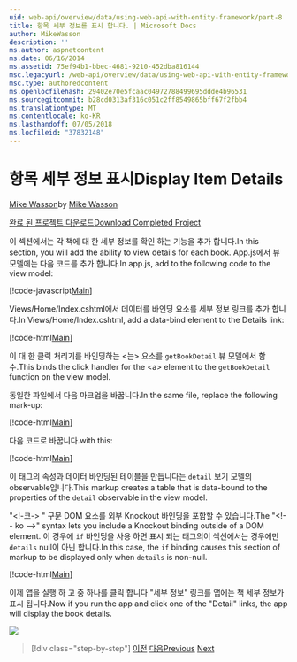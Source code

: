 ```yaml
---
uid: web-api/overview/data/using-web-api-with-entity-framework/part-8
title: 항목 세부 정보를 표시 합니다. | Microsoft Docs
author: MikeWasson
description: ''
ms.author: aspnetcontent
ms.date: 06/16/2014
ms.assetid: 75ef94b1-bbec-4681-9210-452dba816144
msc.legacyurl: /web-api/overview/data/using-web-api-with-entity-framework/part-8
msc.type: authoredcontent
ms.openlocfilehash: 29402e70e5fcaac04972788499695ddde4b96531
ms.sourcegitcommit: b28cd0313af316c051c2ff8549865bff67f2fbb4
ms.translationtype: MT
ms.contentlocale: ko-KR
ms.lasthandoff: 07/05/2018
ms.locfileid: "37832148"
---
```

<a name="display-item-details"></a><span data-ttu-id="4478a-102">항목 세부 정보 표시</span><span class="sxs-lookup"><span data-stu-id="4478a-102">Display Item Details</span></span>
====================
<span data-ttu-id="4478a-103">[Mike Wasson](https://github.com/MikeWasson)</span><span class="sxs-lookup"><span data-stu-id="4478a-103">by [Mike Wasson](https://github.com/MikeWasson)</span></span>

[<span data-ttu-id="4478a-104">완료 된 프로젝트 다운로드</span><span class="sxs-lookup"><span data-stu-id="4478a-104">Download Completed Project</span></span>](https://github.com/MikeWasson/BookService)

<span data-ttu-id="4478a-105">이 섹션에서는 각 책에 대 한 세부 정보를 확인 하는 기능을 추가 합니다.</span><span class="sxs-lookup"><span data-stu-id="4478a-105">In this section, you will add the ability to view details for each book.</span></span> <span data-ttu-id="4478a-106">App.js에서 뷰 모델에는 다음 코드를 추가 합니다.</span><span class="sxs-lookup"><span data-stu-id="4478a-106">In app.js, add to the following code to the view model:</span></span>

[!code-javascript[Main](part-8/samples/sample1.js)]

<span data-ttu-id="4478a-107">Views/Home/Index.cshtml에서 데이터를 바인딩 요소를 세부 정보 링크를 추가 합니다.</span><span class="sxs-lookup"><span data-stu-id="4478a-107">In Views/Home/Index.cshtml, add a data-bind element to the Details link:</span></span>

[!code-html[Main](part-8/samples/sample2.html?highlight=5)]

<span data-ttu-id="4478a-108">이 대 한 클릭 처리기를 바인딩하는 &lt;는&gt; 요소를 `getBookDetail` 뷰 모델에서 함수.</span><span class="sxs-lookup"><span data-stu-id="4478a-108">This binds the click handler for the &lt;a&gt; element to the `getBookDetail` function on the view model.</span></span>

<span data-ttu-id="4478a-109">동일한 파일에서 다음 마크업을 바꿉니다.</span><span class="sxs-lookup"><span data-stu-id="4478a-109">In the same file, replace the following mark-up:</span></span>

[!code-html[Main](part-8/samples/sample3.html)]

<span data-ttu-id="4478a-110">다음 코드로 바꿉니다.</span><span class="sxs-lookup"><span data-stu-id="4478a-110">with this:</span></span>

[!code-html[Main](part-8/samples/sample4.html)]

<span data-ttu-id="4478a-111">이 태그의 속성과 데이터 바인딩된 테이블을 만듭니다는 `detail` 보기 모델의 observable입니다.</span><span class="sxs-lookup"><span data-stu-id="4478a-111">This markup creates a table that is data-bound to the properties of the `detail` observable in the view model.</span></span>

<span data-ttu-id="4478a-112">"&lt;!-코-&gt; &quot; 구문 DOM 요소를 외부 Knockout 바인딩을 포함할 수 있습니다.</span><span class="sxs-lookup"><span data-stu-id="4478a-112">The "&lt;!-- ko --&gt;&quot; syntax lets you include a Knockout binding outside of a DOM element.</span></span> <span data-ttu-id="4478a-113">이 경우에 `if` 바인딩을 사용 하면 표시 되는 태그의이 섹션에서는 경우에만 `details` null이 아닌 합니다.</span><span class="sxs-lookup"><span data-stu-id="4478a-113">In this case, the `if` binding causes this section of markup to be displayed only when `details` is non-null.</span></span>

[!code-html[Main](part-8/samples/sample5.html)]

<span data-ttu-id="4478a-114">이제 앱을 실행 하 고 중 하나를 클릭 합니다 &quot;세부 정보&quot; 링크를 앱에는 책 세부 정보가 표시 됩니다.</span><span class="sxs-lookup"><span data-stu-id="4478a-114">Now if you run the app and click one of the &quot;Detail&quot; links, the app will display the book details.</span></span>

[![](part-8/_static/image2.png)](part-8/_static/image1.png)

> [!div class="step-by-step"]
> <span data-ttu-id="4478a-115">[이전](part-7.md)
> [다음](part-9.md)</span><span class="sxs-lookup"><span data-stu-id="4478a-115">[Previous](part-7.md)
[Next](part-9.md)</span></span>
